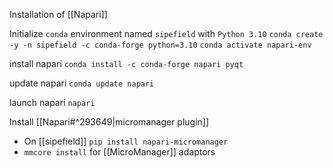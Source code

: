 Installation of [[Napari]]

Initialize `conda` environment named `sipefield` with `Python 3.10`
`conda create -y -n sipefield -c conda-forge python=3.10`
`conda activate napari-env`

install napari
`conda install -c conda-forge napari pyqt`

update napari
`conda update napari`

launch napari
`napari` 

Install [[Napari#^293649|micromanager plugin]]
- On [[sipefield]] `pip install napari-micromanager`
- `mmcore install` for [[MicroManager]] adaptors